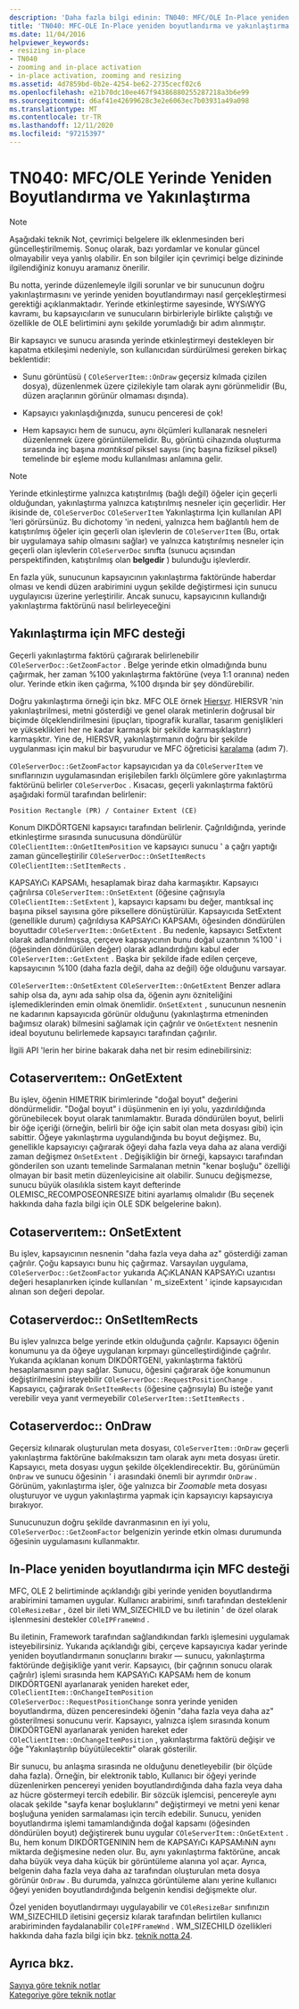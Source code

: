 ```yaml
---
description: 'Daha fazla bilgi edinin: TN040: MFC/OLE In-Place yeniden boyutlandırma ve yakınlaştırma'
title: 'TN040: MFC-OLE In-Place yeniden boyutlandırma ve yakınlaştırma'
ms.date: 11/04/2016
helpviewer_keywords:
- resizing in-place
- TN040
- zooming and in-place activation
- in-place activation, zooming and resizing
ms.assetid: 4d7859bd-0b2e-4254-be62-2735cecf02c6
ms.openlocfilehash: e21b70dc10ee467f94386880255287218a3b6e99
ms.sourcegitcommit: d6af41e42699628c3e2e6063ec7b03931a49a098
ms.translationtype: MT
ms.contentlocale: tr-TR
ms.lasthandoff: 12/11/2020
ms.locfileid: "97215397"
---
```

# <a name="tn040-mfcole-in-place-resizing-and-zooming"></a>TN040: MFC/OLE Yerinde Yeniden Boyutlandırma ve Yakınlaştırma

> [!NOTE]
> Aşağıdaki teknik Not, çevrimiçi belgelere ilk eklenmesinden beri güncelleştirilmemiş. Sonuç olarak, bazı yordamlar ve konular güncel olmayabilir veya yanlış olabilir. En son bilgiler için çevrimiçi belge dizininde ilgilendiğiniz konuyu aramanız önerilir.

Bu notta, yerinde düzenlemeyle ilgili sorunlar ve bir sunucunun doğru yakınlaştırmasını ve yerinde yeniden boyutlandırmayı nasıl gerçekleştirmesi gerektiği açıklanmaktadır. Yerinde etkinleştirme sayesinde, WYSıWYG kavramı, bu kapsayıcıların ve sunucuların birbirleriyle birlikte çalıştığı ve özellikle de OLE belirtimini aynı şekilde yorumladığı bir adım alınmıştır.

Bir kapsayıcı ve sunucu arasında yerinde etkinleştirmeyi destekleyen bir kapatma etkileşimi nedeniyle, son kullanıcıdan sürdürülmesi gereken birkaç beklentidir:

- Sunu görüntüsü ( `COleServerItem::OnDraw` geçersiz kılmada çizilen dosya), düzenlenmek üzere çizilekiyle tam olarak aynı görünmelidir (Bu, düzen araçlarının görünür olmaması dışında).

- Kapsayıcı yakınlaşdığınızda, sunucu penceresi de çok!

- Hem kapsayıcı hem de sunucu, aynı ölçümleri kullanarak nesneleri düzenlenmek üzere görüntülemelidir. Bu, görüntü cihazında oluşturma sırasında inç başına *mantıksal* piksel sayısı (inç başına fiziksel piksel) temelinde bir eşleme modu kullanılması anlamına gelir.

> [!NOTE]
> Yerinde etkinleştirme yalnızca katıştırılmış (bağlı değil) öğeler için geçerli olduğundan, yakınlaştırma yalnızca katıştırılmış nesneler için geçerlidir. Her ikisinde de, `COleServerDoc` `COleServerItem` Yakınlaştırma Için kullanılan API 'leri görürsünüz. Bu dichotomy 'in nedeni, yalnızca hem bağlantılı hem de katıştırılmış öğeler için geçerli olan işlevlerin de `COleServerItem` (Bu, ortak bir uygulamaya sahip olmasını sağlar) ve yalnızca katıştırılmış nesneler için geçerli olan işlevlerin `COleServerDoc` sınıfta (sunucu açısından perspektifinden, katıştırılmış olan **belgedir** ) bulunduğu işlevlerdir.

En fazla yük, sunucunun kapsayıcının yakınlaştırma faktöründe haberdar olması ve kendi düzen arabirimini uygun şekilde değiştirmesi için sunucu uygulayıcısı üzerine yerleştirilir. Ancak sunucu, kapsayıcının kullandığı yakınlaştırma faktörünü nasıl belirleyeceğini

## <a name="mfc-support-for-zooming"></a>Yakınlaştırma için MFC desteği

Geçerli yakınlaştırma faktörü çağırarak belirlenebilir `COleServerDoc::GetZoomFactor` . Belge yerinde etkin olmadığında bunu çağırmak, her zaman %100 yakınlaştırma faktörüne (veya 1:1 oranına) neden olur. Yerinde etkin iken çağırma, %100 dışında bir şey döndürebilir.

Doğru yakınlaştırma örneği için bkz. MFC OLE örnek [Hiersvr](../overview/visual-cpp-samples.md). HIERSVR 'nin yakınlaştırilmesi, metni gösterdiği ve genel olarak metinlerin doğrusal bir biçimde ölçeklendirilmesini (ipuçları, tipografik kurallar, tasarım genişlikleri ve yükseklikleri her ne kadar karmaşık bir şekilde karmaşıklaştırır) karmaşıktır. Yine de, HIERSVR, yakınlaştırmanın doğru bir şekilde uygulanması için makul bir başvurudur ve MFC öğreticisi [karalama](../overview/visual-cpp-samples.md) (adım 7).

`COleServerDoc::GetZoomFactor` kapsayıcıdan ya da `COleServerItem` ve sınıflarınızın uygulamasından erişilebilen farklı ölçümlere göre yakınlaştırma faktörünü belirler `COleServerDoc` . Kısacası, geçerli yakınlaştırma faktörü aşağıdaki formül tarafından belirlenir:

```
Position Rectangle (PR) / Container Extent (CE)
```

Konum DIKDÖRTGENI kapsayıcı tarafından belirlenir. Çağrıldığında, yerinde etkinleştirme sırasında sunucusuna döndürülür `COleClientItem::OnGetItemPosition` ve kapsayıcı sunucu ' a çağrı yaptığı zaman güncelleştirilir `COleServerDoc::OnSetItemRects` `COleClientItem::SetItemRects` .

KAPSAYıCı KAPSAMı, hesaplamak biraz daha karmaşıktır. Kapsayıcı çağrılırsa `COleServerItem::OnSetExtent` (öğesine çağrısıyla `COleClientItem::SetExtent` ), kapsayıcı kapsamı bu değer, mantıksal inç başına piksel sayısına göre piksellere dönüştürülür. Kapsayıcıda SetExtent (genellikle durum) çağrıldıysa KAPSAYıCı KAPSAMı, öğesinden döndürülen boyuttadır `COleServerItem::OnGetExtent` . Bu nedenle, kapsayıcı SetExtent olarak adlandırılmışsa, çerçeve kapsayıcının bunu doğal uzantının %100 ' i (öğesinden döndürülen değer) olarak adlandırdığını kabul eder `COleServerItem::GetExtent` . Başka bir şekilde ifade edilen çerçeve, kapsayıcının %100 (daha fazla değil, daha az değil) öğe olduğunu varsayar.

`COleServerItem::OnSetExtent` `COleServerItem::OnGetExtent` Benzer adlara sahip olsa da, aynı ada sahip olsa da, öğenin aynı özniteliğini işlemediklerinden emin olmak önemlidir. `OnSetExtent` , sunucunun nesnenin ne kadarının kapsayıcıda görünür olduğunu (yakınlaştırma etmeninden bağımsız olarak) bilmesini sağlamak için çağrılır ve `OnGetExtent` nesnenin ideal boyutunu belirlemede kapsayıcı tarafından çağırılır.

İlgili API 'lerin her birine bakarak daha net bir resim edinebilirsiniz:

## <a name="coleserveritemongetextent"></a>Cotaserverıtem:: OnGetExtent

Bu işlev, öğenin HIMETRIK birimlerinde "doğal boyut" değerini döndürmelidir. "Doğal boyut" i düşünmenin en iyi yolu, yazdırıldığında görünebilecek boyut olarak tanımlamaktır. Burada döndürülen boyut, belirli bir öğe içeriği (örneğin, belirli bir öğe için sabit olan meta dosyası gibi) için sabittir. Öğeye yakınlaştırma uygulandığında bu boyut değişmez. Bu, genellikle kapsayıcıyı çağırarak öğeyi daha fazla veya daha az alana verdiği zaman değişmez `OnSetExtent` . Değişikliğin bir örneği, kapsayıcı tarafından gönderilen son uzantı temelinde Sarmalanan metnin "kenar boşluğu" özelliği olmayan bir basit metin düzenleyicisine ait olabilir. Sunucu değişmezse, sunucu büyük olasılıkla sistem kayıt defterinde OLEMISC_RECOMPOSEONRESIZE bitini ayarlamış olmalıdır (Bu seçenek hakkında daha fazla bilgi için OLE SDK belgelerine bakın).

## <a name="coleserveritemonsetextent"></a>Cotaserverıtem:: OnSetExtent

Bu işlev, kapsayıcının nesnenin "daha fazla veya daha az" gösterdiği zaman çağrılır. Çoğu kapsayıcı bunu hiç çağırmaz. Varsayılan uygulama, `COleServerDoc::GetZoomFactor` yukarıda AÇıKLANAN KAPSAYıCı uzantısı değeri hesaplanırken içinde kullanılan ' m_sizeExtent ' içinde kapsayıcıdan alınan son değeri depolar.

## <a name="coleserverdoconsetitemrects"></a>Cotaserverdoc:: OnSetItemRects

Bu işlev yalnızca belge yerinde etkin olduğunda çağrılır. Kapsayıcı öğenin konumunu ya da öğeye uygulanan kırpmayı güncelleştirdiğinde çağrılır. Yukarıda açıklanan konum DIKDÖRTGENI, yakınlaştırma faktörü hesaplamasının payı sağlar. Sunucu, öğesini çağırarak öğe konumunun değiştirilmesini isteyebilir `COleServerDoc::RequestPositionChange` . Kapsayıcı, çağırarak `OnSetItemRects` (öğesine çağrısıyla) Bu isteğe yanıt verebilir veya yanıt vermeyebilir `COleServerItem::SetItemRects` .

## <a name="coleserverdocondraw"></a>Cotaserverdoc:: OnDraw

Geçersiz kılınarak oluşturulan meta dosyası, `COleServerItem::OnDraw` geçerli yakınlaştırma faktörüne bakılmaksızın tam olarak aynı meta dosyası üretir. Kapsayıcı, meta dosyası uygun şekilde ölçeklendirecektir. Bu, görünümün `OnDraw` ve sunucu öğesinin ' i arasındaki önemli bir ayrımdır `OnDraw` . Görünüm, yakınlaştırma işler, öğe yalnızca bir *Zoomable* meta dosyası oluşturuyor ve uygun yakınlaştırma yapmak için kapsayıcıyı kapsayıcıya bırakıyor.

Sunucunuzun doğru şekilde davranmasının en iyi yolu, `COleServerDoc::GetZoomFactor` belgenizin yerinde etkin olması durumunda öğesinin uygulamasını kullanmaktır.

## <a name="mfc-support-for-in-place-resizing"></a>In-Place yeniden boyutlandırma için MFC desteği

MFC, OLE 2 belirtiminde açıklandığı gibi yerinde yeniden boyutlandırma arabirimini tamamen uygular. Kullanıcı arabirimi, sınıfı tarafından desteklenir `COleResizeBar` , özel bir ileti WM_SIZECHILD ve bu iletinin ' de özel olarak işlenmesini destekler `COleIPFrameWnd` .

Bu iletinin, Framework tarafından sağlandıkından farklı işlemesini uygulamak isteyebilirsiniz. Yukarıda açıklandığı gibi, çerçeve kapsayıcıya kadar yerinde yeniden boyutlandırmanın sonuçlarını bırakır — sunucu, yakınlaştırma faktöründe değişikliğe yanıt verir. Kapsayıcı, (bir çağrının sonucu olarak çağrılır) işlemi sırasında hem KAPSAYıCı KAPSAMı hem de konum DIKDÖRTGENI ayarlanarak yeniden hareket eder, `COleClientItem::OnChangeItemPosition` `COleServerDoc::RequestPositionChange` sonra yerinde yeniden boyutlandırma, düzen penceresindeki öğenin "daha fazla veya daha az" gösterilmesi sonucunu verir. Kapsayıcı, yalnızca işlem sırasında konum DIKDÖRTGENI ayarlanarak yeniden hareket eder `COleClientItem::OnChangeItemPosition` , yakınlaştırma faktörü değişir ve öğe "Yakınlaştırılıp büyütülecektir" olarak gösterilir.

Bir sunucu, bu anlaşma sırasında ne olduğunu denetleyebilir (bir ölçüde daha fazla). Örneğin, bir elektronik tablo, Kullanıcı bir öğeyi yerinde düzenlenirken pencereyi yeniden boyutlandırdığında daha fazla veya daha az hücre göstermeyi tercih edebilir. Bir sözcük işlemcisi, pencereyle aynı olacak şekilde "sayfa kenar boşluklarını" değiştirmeyi ve metni yeni kenar boşluğuna yeniden sarmalaması için tercih edebilir. Sunucu, yeniden boyutlandırma işlemi tamamlandığında doğal kapsamı (öğesinden döndürülen boyut) değiştirerek bunu uygular `COleServerItem::OnGetExtent` . Bu, hem konum DIKDÖRTGENININ hem de KAPSAYıCı KAPSAMıNıN aynı miktarda değişmesine neden olur. Bu, aynı yakınlaştırma faktörüne, ancak daha büyük veya daha küçük bir görüntüleme alanına yol açar. Ayrıca, belgenin daha fazla veya daha az tarafından oluşturulan meta dosya görünür `OnDraw` . Bu durumda, yalnızca görüntüleme alanı yerine kullanıcı öğeyi yeniden boyutlandırdığında belgenin kendisi değişmekte olur.

Özel yeniden boyutlandırmayı uygulayabilir ve `COleResizeBar` sınıfınızın WM_SIZECHILD iletisini geçersiz kılarak tarafından belirtilen kullanıcı arabiriminden faydalanabilir `COleIPFrameWnd` . WM_SIZECHILD özellikleri hakkında daha fazla bilgi için bkz. [teknik notta 24](../mfc/tn024-mfc-defined-messages-and-resources.md).

## <a name="see-also"></a>Ayrıca bkz.

[Sayıya göre teknik notlar](../mfc/technical-notes-by-number.md)<br/>
[Kategoriye göre teknik notlar](../mfc/technical-notes-by-category.md)
